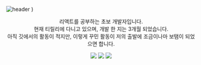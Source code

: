 ![header](https://capsule-render.vercel.app/api?type=waving&color=ffffff&height=300&section=header&text=Galaxy990928&fontSize=90&fontColor=000000&animation=fadeIn&descAlign=100)
)


<div align="center">
  <p>
    리액트를 공부하는 초보 개발자입니다. <br />
    현재 티릴리에 다니고 있으며, 개발 한 지는 3개월 되었습니다. <br />
    아직 깃에서의 활동이 적지만, 이렇게 꾸민 활동이 저의 출발에 조금이나마 보탬이 되었으면 합니다.
  </p>
   <img src="https://img.shields.io/badge/React-61DAFB?style=flat-square&logo=React&logoColor=white"/></a>
    <img src="https://img.shields.io/badge/Css-1572B6?style=flat-square&logo=Css3&logoColor=white"/></a>
    <img src="https://img.shields.io/badge/Javascript-F7DF1E?style=flat-square&logo=JavaScript&logoColor=white"/></a>
</div>
